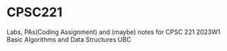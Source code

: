 # CPSC221
 Labs, PAs(Coding Assignment) and (maybe) notes for CPSC 221 2023W1 Basic Algorithms and Data Structures UBC

